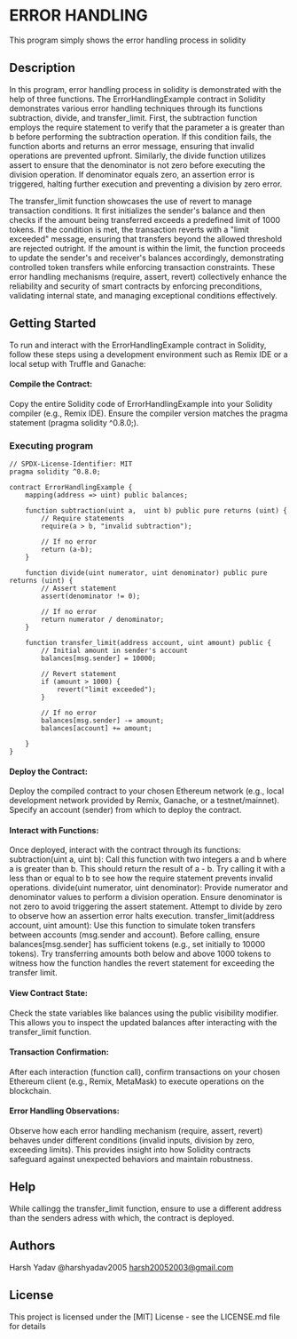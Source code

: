 # ERROR HANDLING

This program simply shows the error handling process in solidity

## Description

In this program, error handling process in solidity is demonstrated with the help of three functions. The ErrorHandlingExample contract in Solidity demonstrates various error handling techniques through its functions subtraction, divide, and transfer_limit. First, the subtraction function employs the require statement to verify that the parameter a is greater than b before performing the subtraction operation. If this condition fails, the function aborts and returns an error message, ensuring that invalid operations are prevented upfront. Similarly, the divide function utilizes assert to ensure that the denominator is not zero before executing the division operation. If denominator equals zero, an assertion error is triggered, halting further execution and preventing a division by zero error.

The transfer_limit function showcases the use of revert to manage transaction conditions. It first initializes the sender's balance and then checks if the amount being transferred exceeds a predefined limit of 1000 tokens. If the condition is met, the transaction reverts with a "limit exceeded" message, ensuring that transfers beyond the allowed threshold are rejected outright. If the amount is within the limit, the function proceeds to update the sender's and receiver's balances accordingly, demonstrating controlled token transfers while enforcing transaction constraints. These error handling mechanisms (require, assert, revert) collectively enhance the reliability and security of smart contracts by enforcing preconditions, validating internal state, and managing exceptional conditions effectively.

## Getting Started
To run and interact with the ErrorHandlingExample contract in Solidity, follow these steps using a development environment such as Remix IDE or a local setup with Truffle and Ganache:
#### Compile the Contract:

  Copy the entire Solidity code of ErrorHandlingExample into your Solidity compiler (e.g., Remix IDE). Ensure the compiler version matches the pragma statement (pragma solidity ^0.8.0;).

### Executing program
```
// SPDX-License-Identifier: MIT
pragma solidity ^0.8.0;

contract ErrorHandlingExample {
    mapping(address => uint) public balances;

    function subtraction(uint a,  uint b) public pure returns (uint) {
        // Require statements
        require(a > b, "invalid subtraction");
        
        // If no error
        return (a-b);
    }

    function divide(uint numerator, uint denominator) public pure returns (uint) {
        // Assert statement
        assert(denominator != 0);
        
        // If no error
        return numerator / denominator;
    }
    
    function transfer_limit(address account, uint amount) public {
        // Initial amount in sender's account
        balances[msg.sender] = 10000;

        // Revert statement
        if (amount > 1000) {
            revert("limit exceeded");
        }

        // If no error
        balances[msg.sender] -= amount;
        balances[account] += amount;
        
    }
}
```
#### Deploy the Contract:

  Deploy the compiled contract to your chosen Ethereum network (e.g., local development network provided by Remix, Ganache, or a testnet/mainnet). Specify an account (sender) from which to deploy the contract.
#### Interact with Functions:

  Once deployed, interact with the contract through its functions:
    subtraction(uint a, uint b):
      Call this function with two integers a and b where a is greater than b. This should return the result of a - b. Try calling it with a less than or equal to b to see how the require statement prevents invalid operations.
    divide(uint numerator, uint denominator):
      Provide numerator and denominator values to perform a division operation. Ensure denominator is not zero to avoid triggering the assert statement. Attempt to divide by zero to observe how an assertion error halts execution.
    transfer_limit(address account, uint amount):
      Use this function to simulate token transfers between accounts (msg.sender and account). Before calling, ensure balances[msg.sender] has sufficient tokens (e.g., set initially to 10000 tokens).
      Try transferring amounts both below and above 1000 tokens to witness how the function handles the revert statement for exceeding the transfer limit.
#### View Contract State:

  Check the state variables like balances using the public visibility modifier. This allows you to inspect the updated balances after interacting with the transfer_limit function.
#### Transaction Confirmation:

  After each interaction (function call), confirm transactions on your chosen Ethereum client (e.g., Remix, MetaMask) to execute operations on the blockchain.
#### Error Handling Observations:

  Observe how each error handling mechanism (require, assert, revert) behaves under different conditions (invalid inputs, division by zero, exceeding limits). This provides insight into how Solidity contracts safeguard against unexpected behaviors and maintain robustness.
## Help

While callingg the transfer_limit function, ensure to use a different address than the senders adress with which, the contract is deployed.

## Authors

Harsh  Yadav
@harshyadav2005
harsh20052003@gmail.com

## License

This project is licensed under the [MIT] License - see the LICENSE.md file for details

